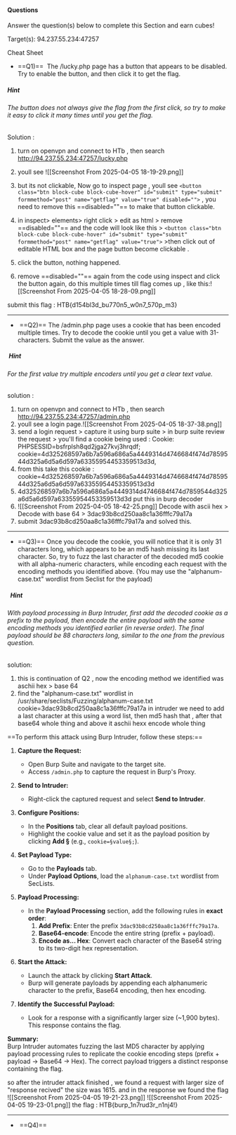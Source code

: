 #### Questions

Answer the question(s) below to complete this Section and earn cubes!

Target(s): 94.237.55.234:47257

Cheat Sheet

+ ==Q1)==  The /lucky.php page has a button that appears to be disabled. Try to enable the button, and then click it to get the flag.
##### Hint
###### The button does not always give the flag from the first click, so try to make it easy to click it many times until you get the flag.

Solution :  
1) turn on openvpn and connect to HTb , then search http://94.237.55.234:47257/lucky.php
2) youll see ![[Screenshot From 2025-04-05 18-19-29.png]]
3) but its not clickable, Now go to inspect page , youll see
`<button class="btn block-cube block-cube-hover" id="submit" type="submit" formmethod="post" name="getflag" value="true" disabled="">`  , you need to remove this  ==disabled=""== to make that button clickable. 

4) in inspect> elements> right click > edit as html > remove ==disabled=""== and the code will look like this >     `<button class="btn block-cube block-cube-hover" id="submit" type="submit" formmethod="post" name="getflag" value="true">`    >then click out of editable HTML box and the page button become clickable .
5) click the button, nothing happened.
6) remove ==disabled=""== again from the code  using inspect and click the button again, do this multiple times till flag comes up , like this:![[Screenshot From 2025-04-05 18-28-09.png]]

submit this flag : HTB{d154bl3d_bu770n5_w0n7_570p_m3}

---

-  ==Q2)== The /admin.php page uses a cookie that has been encoded multiple times. Try to decode the cookie until you get a value with 31-characters. Submit the value as the answer.
#####  Hint
###### For the first value try multiple encoders until you get a clear text value.

solution : 
1) turn on openvpn and connect to HTb , then search http://94.237.55.234:47257/admin.php
2) youll see a login page.![[Screenshot From 2025-04-05 18-37-38.png]]
3) send a login request > capture it using burp suite > in burp suite review the request >  you'll find a cookie being used :  Cookie: PHPSESSID=bsfrplsh8qd2jga27kvj3hrqdf; cookie=4d325268597a6b7a596a686a5a4449314d4746684f474d7859544d325a6d5a6d597a63355954453359513d3d,   
4) from this take this cookie :     cookie=4d325268597a6b7a596a686a5a4449314d4746684f474d7859544d325a6d5a6d597a63355954453359513d3d
5) 4d325268597a6b7a596a686a5a4449314d4746684f474d7859544d325a6d5a6d597a63355954453359513d3d    put this  in burp decoder
6) ![[Screenshot From 2025-04-05 18-42-25.png]] Decode with ascii hex > Decode with base 64 > 3dac93b8cd250aa8c1a36fffc79a17a 
7) submit 3dac93b8cd250aa8c1a36fffc79a17a and solved this.

---

- ==Q3)== Once you decode the cookie, you will notice that it is only 31 characters long, which appears to be an md5 hash missing its last character. So, try to fuzz the last character of the decoded md5 cookie with all alpha-numeric characters, while encoding each request with the encoding methods you identified above. (You may use the "alphanum-case.txt" wordlist from Seclist for the payload)
#####   Hint
###### With payload processing in Burp Intruder, first add the decoded cookie as a prefix to the payload, then encode the entire payload with the same encoding methods you identified earlier (in reverse order). The final payload should be 88 characters long, similar to the one from the previous question.

solution:
1) this is continuation of Q2 , now the encoding method we identified was aschii hex > base 64
2) find the "alphanum-case.txt" wordlist in /usr/share/seclists/Fuzzing/alphanum-case.txt
cookie=3dac93b8cd250aa8c1a36fffc79a17a in intruder we need to add a last character at this using a word list, then md5 hash that , after that base64 whole thing and above it aschii hexx encode whole thing

==To perform this attack using Burp Intruder, follow these steps:==

1. **Capture the Request:**
   - Open Burp Suite and navigate to the target site.
   - Access `/admin.php` to capture the request in Burp's Proxy.

2. **Send to Intruder:**
   - Right-click the captured request and select **Send to Intruder**.

3. **Configure Positions:**
   - In the **Positions** tab, clear all default payload positions.
   - Highlight the cookie value and set it as the payload position by clicking **Add §** (e.g., `cookie=§value§;`).

4. **Set Payload Type:**
   - Go to the **Payloads** tab.
   - Under **Payload Options**, load the `alphanum-case.txt` wordlist from SecLists.

5. **Payload Processing:**
   - In the **Payload Processing** section, add the following rules in **exact order**:
     1. **Add Prefix**: Enter the prefix `3dac93b8cd250aa8c1a36fffc79a17a`.
     2. **Base64-encode**: Encode the entire string (prefix + payload).
     3. **Encode as... Hex**: Convert each character of the Base64 string to its two-digit hex representation.

6. **Start the Attack:**
   - Launch the attack by clicking **Start Attack**.
   - Burp will generate payloads by appending each alphanumeric character to the prefix, Base64 encoding, then hex encoding.

7. **Identify the Successful Payload:**
   - Look for a response with a significantly larger size (~1,900 bytes). This response contains the flag.

**Summary:**  
Burp Intruder automates fuzzing the last MD5 character by applying payload processing rules to replicate the cookie encoding steps (prefix + payload → Base64 → Hex). The correct payload triggers a distinct response containing the flag.


so after the intruder attack finished ,  we found a request with larger size of "response recived" the size was 1615.  and in the response we found the flag
![[Screenshot From 2025-04-05 19-21-23.png]]
![[Screenshot From 2025-04-05 19-23-01.png]]
the flag : HTB{burp_1n7rud3r_n1nj4!}

---
-  ==Q4)== 


